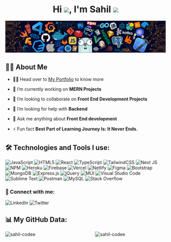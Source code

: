 <h1 align="center">Hi <img src="https://c.tenor.com/Wx9IEmZZXSoAAAAi/hi.gif" height="30px" >, I'm Sahil <img src="https://c.tenor.com/GocCvG7hs78AAAAi/rocket-joypixels.gif" height="30px" ></h1> 

<img src="https://raw.githubusercontent.com/KevinPatel04/KevinPatel04/master/header.png">

 
  <h2>👨‍💻 About Me</h2>
<!--    <img src="https://c.tenor.com/2uyENRmiUt0AAAAC/coding.gif" align="right" width="270px" alt="coding gif"> -->

- 🙋‍♂️ Head over to <a href="https://sahilportfolio.vercel.app/">My Portfolio</a> to know more                     

- 🔭 I’m currently working on **MERN Projects**

<!-- - 🌱 I’m currently learning **Backend Development** -->

- 👯 I’m looking to collaborate on **Front End Development Projects**                

- 🤝 I’m looking for help with **Backend**

- 💬 Ask me anything about **Front End development**

- ⚡ Fun fact **Best Part of Learning Journey Is: It Never Ends.**        

<h2>🛠️ Technologies and Tools I use:</h2>

![JavaScript](https://img.shields.io/badge/javascript-%23323330.svg?style=for-the-badge&logo=javascript&logoColor=%23F7DF1E)
![HTML5](https://img.shields.io/badge/html5-%23E34F26.svg?style=for-the-badge&logo=html5&logoColor=white)
![React](https://img.shields.io/badge/react-%2320232a.svg?style=for-the-badge&logo=react&logoColor=%2361DAFB)
![TypeScript](https://img.shields.io/badge/typescript-%23007ACC.svg?style=for-the-badge&logo=typescript&logoColor=white)
![TailwindCSS](https://img.shields.io/badge/tailwindcss-%2338B2AC.svg?style=for-the-badge&logo=tailwind-css&logoColor=white)
![Next JS](https://img.shields.io/badge/Next-black?style=for-the-badge&logo=next.js&logoColor=white)
![NPM](https://img.shields.io/badge/NPM-%23000000.svg?style=for-the-badge&logo=npm&logoColor=white)
![Heroku](https://img.shields.io/badge/heroku-%23430098.svg?style=for-the-badge&logo=heroku&logoColor=white)
![Firebase](https://img.shields.io/badge/firebase-%23039BE5.svg?style=for-the-badge&logo=firebase)
![Vercel](https://img.shields.io/badge/vercel-%23000000.svg?style=for-the-badge&logo=vercel&logoColor=white)
![Netlify](https://img.shields.io/badge/netlify-%23000000.svg?style=for-the-badge&logo=netlify&logoColor=#00C7B7)
![Figma](https://img.shields.io/badge/figma-%23F24E1E.svg?style=for-the-badge&logo=figma&logoColor=white)
![Bootstrap](https://img.shields.io/badge/bootstrap-%23563D7C.svg?style=for-the-badge&logo=bootstrap&logoColor=white)
![MongoDB](https://img.shields.io/badge/MongoDB-%234ea94b.svg?style=for-the-badge&logo=mongodb&logoColor=white)
![Express.js](https://img.shields.io/badge/express.js-%23404d59.svg?style=for-the-badge&logo=express&logoColor=%2361DAFB)
![jQuery](https://img.shields.io/badge/jquery-%230769AD.svg?style=for-the-badge&logo=jquery&logoColor=white)
![MUI](https://img.shields.io/badge/MUI-%230081CB.svg?style=for-the-badge&logo=mui&logoColor=white)
![Visual Studio Code](https://img.shields.io/badge/Visual%20Studio%20Code-0078d7.svg?style=for-the-badge&logo=visual-studio-code&logoColor=white)
![Sublime Text](https://img.shields.io/badge/sublime_text-%23575757.svg?style=for-the-badge&logo=sublime-text&logoColor=important)
![Postman](https://img.shields.io/badge/Postman-FF6C37?style=for-the-badge&logo=postman&logoColor=white)
![MySQL](https://img.shields.io/badge/mysql-%2300f.svg?style=for-the-badge&logo=mysql&logoColor=white)
![Stack Overflow](https://img.shields.io/badge/-Stackoverflow-FE7A16?style=for-the-badge&logo=stack-overflow&logoColor=white)

<h3 align="left">🤝 Connect with me:</h3>

![LinkedIn](https://img.shields.io/badge/linkedin-%230077B5.svg?style=for-the-badge&logo=linkedin&logoColor=white)
![Twitter](https://img.shields.io/badge/Twitter-%231DA1F2.svg?style=for-the-badge&logo=Twitter&logoColor=white)

<h2>📊 My GitHub Data:</h2>

<p><img align="left" width="44%"  src="https://github-readme-stats.vercel.app/api?username=sahil-codee&show_icons=true&locale=en" alt="sahil-codee" />
  <img align="right" width="44%"  src="https://github-readme-streak-stats.herokuapp.com/?user=sahil-codee&" alt="sahil-codee" /></p>
